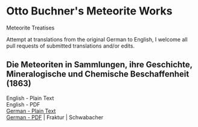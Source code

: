 # Otto Buchner's Meteorite Works

Meteorite Treatises

Attempt at translations from the original German to English, I welcome all pull requests of submitted translations and/or edits.

## Die Meteoriten in Sammlungen, ihre Geschichte, Mineralogische und Chemische Beschaffenheit (1863)

English - Plain Text  
English - PDF  
[German - Plain Text](die-meteoriten-in-sammlungen/full-text-german.md)  
[German - PDF](https://cdn.solaranamnesis.com/Buchner/buchner_meteoriten_sammlungen_german.pdf) | Fraktur | Schwabacher  
